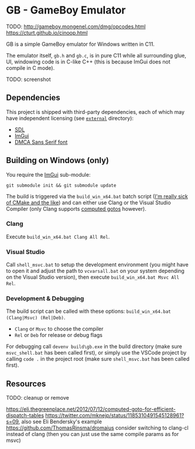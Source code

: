 # GB - GameBoy Emulator

TODO:
http://gameboy.mongenel.com/dmg/opcodes.html
https://cturt.github.io/cinoop.html

GB is a simple GameBoy emulator for Windows written in C11.

The emulator itself, `gb.h` and `gb.c`, is in pure C11 while all surrounding glue, UI, windowing code is in C-like C++ (this is because ImGui does not compile in C mode).

TODO: screenshot

## Dependencies

This project is shipped with third-party dependencies, each of which may have independent licensing (see [`external`](external) directory):

- [SDL](https://libsdl.org/)
- [ImGui](https://github.com/ocornut/imgui)
- [DMCA Sans Serif font](https://typedesign.netlify.app/dmcasansserif.html)

## Building on Windows (only)

You require the [ImGui](https://github.com/ocornut/imgui) sub-module:

```
git submodule init && git submodule update
```

The build is triggered via the `build_win_x64.bat` batch script ([I'm really sick of CMake and the like](http://www.youtube.com/watch?v=Ee3EtYb8d1o&t=19m45s)) and can either use Clang or the Visual Studio Compiler (only Clang supports [computed gotos](https://gcc.gnu.org/onlinedocs/gcc/Labels-as-Values.html) however).

### Clang

Execute `build_win_x64.bat Clang All Rel`.

### Visual Studio

Call `shell_msvc.bat` to setup the development environment (you might have to open it and adjust the path to `vcvarsall.bat` on your system depending on the Visual Studio version), then execute `build_win_x64.bat Msvc All Rel`.

### Development & Debugging

The build script can be called with these options: `build_win_x64.bat (Clang|Msvc) (Rel|Deb)`.

- `Clang` or `Msvc` to choose the compiler
- `Rel` or `Deb` for release or debug flags

For debugging call `devenv build\gb.exe` in the build directory (make sure `msvc_shell.bat` has been called first), or simply use the VSCode project by calling `code .` in the project root (make sure `shell_msvc.bat` has been called first).

## Resources

TODO: cleanup or remove

https://eli.thegreenplace.net/2012/07/12/computed-goto-for-efficient-dispatch-tables
https://twitter.com/mknejp/status/1185310491545128961?s=09, also see Eli Bendersky's example
https://github.com/ThomasRinsma/dromaius
consider switching to clang-cl instead of clang (then you can just use the same compile params as for msvc)
